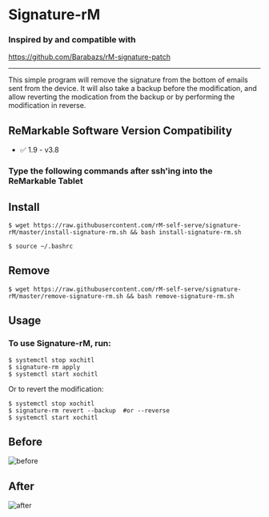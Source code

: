 # Signature-rM

### Inspired by and compatible with
https://github.com/Barabazs/rM-signature-patch

---

This simple program will remove the signature from the bottom of emails sent from the device. It will also take a backup before the modification, and allow reverting the modication from the backup or by performing the modification in reverse.


## ReMarkable Software Version Compatibility

- ✅ 1.9 - v3.8


### Type the following commands after ssh'ing into the ReMarkable Tablet

## Install


`$ wget https://raw.githubusercontent.com/rM-self-serve/signature-rM/master/install-signature-rm.sh && bash install-signature-rm.sh`

`$ source ~/.bashrc`


## Remove

`$ wget https://raw.githubusercontent.com/rM-self-serve/signature-rM/master/remove-signature-rm.sh && bash remove-signature-rm.sh`


## Usage

### To use Signature-rM, run:

```
$ systemctl stop xochitl
$ signature-rm apply
$ systemctl start xochitl
```
Or to revert the modification:
```
$ systemctl stop xochitl
$ signature-rm revert --backup  #or --reverse
$ systemctl start xochitl
```

## Before
![before](https://github.com/rM-self-serve/Signature-rM/assets/122753594/5191e05b-d0a2-4e33-9aeb-f8bf16c3f847)

## After
![after](https://github.com/rM-self-serve/Signature-rM/assets/122753594/7ccc84f3-9602-47bb-b6f1-dc794f6901ef)